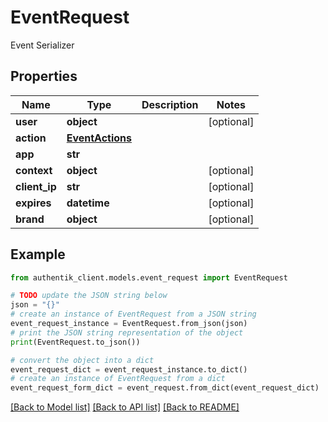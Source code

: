 # EventRequest

Event Serializer

## Properties

Name | Type | Description | Notes
------------ | ------------- | ------------- | -------------
**user** | **object** |  | [optional] 
**action** | [**EventActions**](EventActions.md) |  | 
**app** | **str** |  | 
**context** | **object** |  | [optional] 
**client_ip** | **str** |  | [optional] 
**expires** | **datetime** |  | [optional] 
**brand** | **object** |  | [optional] 

## Example

```python
from authentik_client.models.event_request import EventRequest

# TODO update the JSON string below
json = "{}"
# create an instance of EventRequest from a JSON string
event_request_instance = EventRequest.from_json(json)
# print the JSON string representation of the object
print(EventRequest.to_json())

# convert the object into a dict
event_request_dict = event_request_instance.to_dict()
# create an instance of EventRequest from a dict
event_request_form_dict = event_request.from_dict(event_request_dict)
```
[[Back to Model list]](../README.md#documentation-for-models) [[Back to API list]](../README.md#documentation-for-api-endpoints) [[Back to README]](../README.md)


